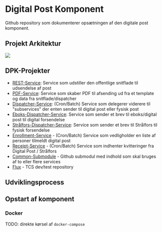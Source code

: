 # Digital Post Komponent
Github repository som dokumenterer opsætningen af den digitale post komponent.

## Projekt Arkitektur
[![](https://mermaid.ink/img/pako:eNqFktFugjAYhV-l6dWWiN6TxQQH6DKTGepd8aLSH2kESsrPlsX4OHuSvdjKUFFnXK_K4fvbc066o4mWQF2a5vojyYRBMo_iktjl8aURaaqSVfddN-uNEVVGfLVRKHKy0DWSV11UuoQSO6hdEx4FbEkYmHeVwMpxxi25MVD3zDP3VV0JTDIwJ_LpNmrVgAdrva1JP7S6BELO8PsrT7W5A_l84Yen2_p_Ux6URud5AfiPlxmPIAFV4f10R4U_HHfEFyjWoobHw71Qyju19kf5L1O25BeVs1Jhmgt5HiFwhjZfy57FuqHNrrS_NhgaIX6L7KfCdootI8-bh28Rs12bQ9nXaTziOCRDrGp3NJKda6eyrp3t8aEM5XZkqTGZ0AEtwBRCSfsAd-0BMcUMCoipa7cSUtHkGNO43FtUNKjZZ5lQF00DA9pUUiD4SljfRSfufwDwReBo?type=png)](https://mermaid.live/edit#pako:eNqFktFugjAYhV-l6dWWiN6TxQQH6DKTGepd8aLSH2kESsrPlsX4OHuSvdjKUFFnXK_K4fvbc066o4mWQF2a5vojyYRBMo_iktjl8aURaaqSVfddN-uNEVVGfLVRKHKy0DWSV11UuoQSO6hdEx4FbEkYmHeVwMpxxi25MVD3zDP3VV0JTDIwJ_LpNmrVgAdrva1JP7S6BELO8PsrT7W5A_l84Yen2_p_Ux6URud5AfiPlxmPIAFV4f10R4U_HHfEFyjWoobHw71Qyju19kf5L1O25BeVs1Jhmgt5HiFwhjZfy57FuqHNrrS_NhgaIX6L7KfCdootI8-bh28Rs12bQ9nXaTziOCRDrGp3NJKda6eyrp3t8aEM5XZkqTGZ0AEtwBRCSfsAd-0BMcUMCoipa7cSUtHkGNO43FtUNKjZZ5lQF00DA9pUUiD4SljfRSfufwDwReBo)

## DPK-Projekter
- [REST-Service](https://github.com/trifork/dpk-docs): Service som udstiller den offentlige snitflade til udsendelse af post
- [PDF-Service](https://github.com/trifork/dpk-docs): Service som skaber PDF til afsending ud fra et template og data fra snitflade/dispatcher
- [Dispatcher-Service](https://github.com/trifork/dpk-docs): (Cron/Batch) Service som delegerer viderere til "subservices" der enten sender til digital post eller fysisk post
- [Eboks-Dispatcher-Service](https://github.com/trifork/dpk-docs): Service som sender et brev til eboks/digital post til digital forsendelse
- [Strålfors-Dispatcher-Service](https://github.com/trifork/dpk-docs): Service som sender et brev til Strålfors til fysisk forsendelse
- [Enrollment-Service](https://github.com/trifork/dpk-docs) - (Cron/Batch) Service som vedligholder en liste af personer tilmeldt digital post
- [Receipt-Service](https://github.com/trifork/dpk-docs) - (Cron/Batch) Service som indhenter kvitteringer fra Digital Post / Strålfors
- [Common-Submodule](https://github.com/trifork/dpk-docs) - Github submodul med indhold som skal bruges af to eller flere services
- [Flux](https://github.com/trifork/dpk-docs) - TCS dev/test repository

## Udviklingsprocess

## Opstart af komponent
### Docker
TODO: direkte kørsel af `docker-compose`
